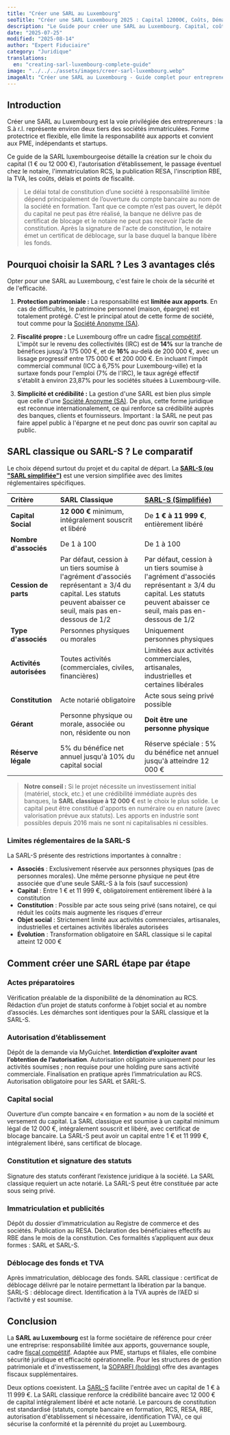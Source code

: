 ```yaml
---
title: "Créer une SARL au Luxembourg"
seoTitle: "Créer une SARL Luxembourg 2025 : Capital 12000€, Coûts, Démarches"
description: "Le Guide pour créer une SARL au Luxembourg. Capital, coûts, procédure, fiscalité et avantages. Devenez entrepreneur au Grand-Duché."
date: "2025-07-25"
modified: "2025-08-14"
author: "Expert Fiduciaire"
category: "Juridique"
translations:
  en: "creating-sarl-luxembourg-complete-guide"
image: "../../../assets/images/creer-sarl-luxembourg.webp"
imageAlt: "Créer une SARL au Luxembourg - Guide complet pour entrepreneurs et PME"
---
```


## Introduction

Créer une SARL au Luxembourg est la voie privilégiée des entrepreneurs : la S.à r.l. représente environ deux tiers des sociétés immatriculées. Forme protectrice et flexible, elle limite la responsabilité aux apports et convient aux PME, indépendants et startups.

Ce guide de la SARL luxembourgeoise détaille la création sur le choix du capital (1 € ou 12 000 €), l'autorisation d’établissement, le passage éventuel chez le notaire, l'immatriculation RCS, la publication RESA, l'inscription RBE, la TVA, les coûts, délais et points de fiscalité.

>Le délai total de constitution d’une société à responsabilité limitée dépend principalement de l’ouverture du compte bancaire au nom de la société en formation. Tant que ce compte n’est pas ouvert, le dépôt du capital ne peut pas être réalisé, la banque ne délivre pas de certificat de blocage et le notaire ne peut pas recevoir l’acte de constitution. Après la signature de l'acte de constitution, le notaire émet un certificat de déblocage, sur la base duquel la banque libère les fonds.

## Pourquoi choisir la SARL ? Les 3 avantages clés

Opter pour une SARL au Luxembourg, c'est faire le choix de la sécurité et de l'efficacité.

1.  **Protection patrimoniale :** La responsabilité est **limitée aux apports**. En cas de difficultés, le patrimoine personnel (maison, épargne) est totalement protégé. C'est le principal atout de cette forme de société, tout comme pour la [Société Anonyme (SA)](/fr/articles/societe-anonyme-sa).

2.  **Fiscalité propre :** Le Luxembourg offre un cadre [fiscal compétitif](/fr/fiscalite). L'impôt sur le revenu des collectivités (IRC) est de **14%** sur la tranche de bénéfices jusqu'à 175 000 €, et de **16%** au-delà de 200 000 €, avec un lissage progressif entre 175 000 € et 200 000 €. En incluant l'impôt commercial communal (ICC à 6,75% pour Luxembourg-ville) et la surtaxe fonds pour l'emploi (7% de l'IRC), le taux agrégé effectif s'établit à environ 23,87% pour les sociétés situées à Luxembourg-ville.

3.  **Simplicité et crédibilité :** La gestion d'une SARL est bien plus simple que celle d'une [Société Anonyme (SA)](/fr/articles/societe-anonyme-sa-luxembourg). De plus, cette forme juridique est reconnue internationalement, ce qui renforce sa crédibilité auprès des banques, clients et fournisseurs. Important : la SARL ne peut pas faire appel public à l'épargne et ne peut donc pas ouvrir son capital au public.

## SARL classique ou SARL-S ? Le comparatif

Le choix dépend surtout du projet et du capital de départ. La **[SARL-S (ou "SARL simplifiée")](/fr/articles/sarl-s)** est une version simplifiée avec des limites réglementaires spécifiques.

| Critère | SARL Classique | [SARL-S (Simplifiée)](/fr/articles/sarl-s) |
| :--- | :--- | :--- |
| **Capital Social** | **12 000 €** minimum, intégralement souscrit et libéré | De **1 € à 11 999 €**, entièrement libéré |
| **Nombre d'associés** | De 1 à 100 | De 1 à 100 |
| **Cession de parts** | Par défaut, cession à un tiers soumise à l'agrément d'associés représentant ≥ 3/4 du capital. Les statuts peuvent abaisser ce seuil, mais pas en-dessous de 1/2 | Par défaut, cession à un tiers soumise à l'agrément d'associés représentant ≥ 3/4 du capital. Les statuts peuvent abaisser ce seuil, mais pas en-dessous de 1/2 |
| **Type d'associés** | Personnes physiques ou morales | Uniquement personnes physiques |
| **Activités autorisées** | Toutes activités (commerciales, civiles, financières) | Limitées aux activités commerciales, artisanales, industrielles et certaines libérales |
| **Constitution** | Acte notarié obligatoire | Acte sous seing privé possible |
| **Gérant** | Personne physique ou morale, associée ou non, résidente ou non | **Doit être une personne physique** |
| **Réserve légale** | 5% du bénéfice net annuel jusqu'à 10% du capital social | Réserve spéciale : 5% du bénéfice net annuel jusqu'à atteindre 12 000 € |

> **Notre conseil :** Si le projet nécessite un investissement initial (matériel, stock, etc.) et une crédibilité immédiate auprès des banques, la **SARL classique à 12 000 €** est le choix le plus solide. Le capital peut être constitué d'apports en numéraire ou en nature (avec valorisation prévue aux statuts). Les apports en industrie sont possibles depuis 2016 mais ne sont ni capitalisables ni cessibles.

### Limites réglementaires de la SARL-S

La SARL-S présente des restrictions importantes à connaître :

- **Associés** : Exclusivement réservée aux personnes physiques (pas de personnes morales). Une même personne physique ne peut être associée que d'une seule SARL-S à la fois (sauf succession)
- **Capital** : Entre 1 € et 11 999 €, obligatoirement entièrement libéré à la constitution
- **Constitution** : Possible par acte sous seing privé (sans notaire), ce qui réduit les coûts mais augmente les risques d'erreur
- **Objet social** : Strictement limité aux activités commerciales, artisanales, industrielles et certaines activités libérales autorisées
- **Évolution** : Transformation obligatoire en SARL classique si le capital atteint 12 000 €

## Comment créer une SARL étape par étape

### Actes préparatoires

Vérification préalable de la disponibilité de la dénomination au RCS. Rédaction d’un projet de statuts conforme à l’objet social et au nombre d’associés. Les démarches sont identiques pour la SARL classique et la SARL-S.

### Autorisation d’établissement

Dépôt de la demande via MyGuichet. **Interdiction d’exploiter avant l’obtention de l’autorisation**. Autorisation obligatoire uniquement pour les activités soumises ; non requise pour une holding pure sans activité commerciale. Finalisation en pratique après l’immatriculation au RCS. Autorisation obligatoire pour les SARL et SARL-S.

### Capital social

Ouverture d’un compte bancaire « en formation » au nom de la société et versement du capital. La SARL classique est soumise à un capital minimum légal de 12 000 €, intégralement souscrit et libéré, avec certificat de blocage bancaire. La SARL-S peut avoir un capital entre 1 € et 11 999 €, intégralement libéré, sans certificat de blocage.

### Constitution et signature des statuts

Signature des statuts conférant l’existence juridique à la société. La SARL classique requiert un acte notarié. La SARL-S peut être constituée par acte sous seing privé.

### Immatriculation et publicités

Dépôt du dossier d’immatriculation au Registre de commerce et des sociétés. Publication au RESA. Déclaration des bénéficiaires effectifs au RBE dans le mois de la constitution. Ces formalités s’appliquent aux deux formes : SARL et SARL-S.

### Déblocage des fonds et TVA

Après immatriculation, déblocage des fonds. SARL classique : certificat de déblocage délivré par le notaire permettant la libération par la banque. SARL-S : déblocage direct. Identification à la TVA auprès de l’AED si l’activité y est soumise.

## Conclusion

La **SARL au Luxembourg** est la forme sociétaire de référence pour créer une entreprise: responsabilité limitée aux apports, gouvernance souple, cadre [fiscal compétitif](/fr/fiscalite). Adaptée aux PME, startups et filiales, elle combine sécurité juridique et efficacité opérationnelle. Pour les structures de gestion patrimoniale et d'investissement, la [SOPARFI (holding)](/fr/articles/soparfi-holding) offre des avantages fiscaux supplémentaires.

Deux options coexistent. La [SARL-S](/fr/articles/sarl-s) facilite l'entrée avec un capital de 1 € à 11 999 €. La SARL classique renforce la crédibilité bancaire avec 12 000 € de capital intégralement libéré et acte notarié. Le parcours de constitution est standardisé (statuts, compte bancaire en formation, RCS, RESA, RBE, autorisation d'établissement si nécessaire, identification TVA), ce qui sécurise la conformité et la pérennité du projet au Luxembourg.